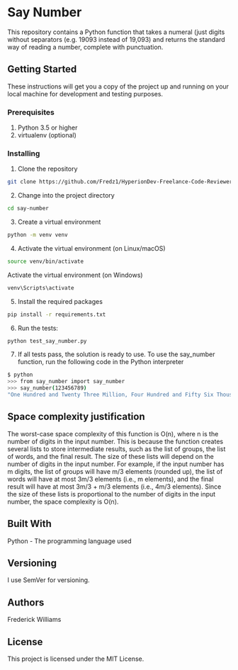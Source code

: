 # Say Number

This repository contains a Python function that takes a numeral (just digits without separators (e.g. 19093 instead of 19,093) and returns the standard way of reading a number, complete with punctuation.

## Getting Started

These instructions will get you a copy of the project up and running on your local machine for development and testing purposes.

### Prerequisites

1. Python 3.5 or higher
1. virtualenv (optional)

### Installing

1. Clone the repository

```bash
git clone https://github.com/Fredz1/HyperionDev-Freelance-Code-Reviewer-Take-Home-Test.git
```

2. Change into the project directory

```bash
cd say-number
```

3. Create a virtual environment

```bash
python -m venv venv
```

4. Activate the virtual environment (on Linux/macOS)

```bash
source venv/bin/activate
```

Activate the virtual environment (on Windows)

```bash
venv\Scripts\activate
```

5. Install the required packages

```bash
pip install -r requirements.txt
```

6. Run the tests:

```bash
python test_say_number.py
```

7. If all tests pass, the solution is ready to use. To use the say_number function, run the following code in the Python interpreter

```bash
$ python
>>> from say_number import say_number
>>> say_number(123456789)
"One Hundred and Twenty Three Million, Four Hundred and Fifty Six Thousand, Seven Hundred and Eighty Nine."
```

## Space complexity justification

The worst-case space complexity of this function is O(n), where n is the number of digits in the input number. This is because the function creates several lists to store intermediate results, such as the list of groups, the list of words, and the final result. The size of these lists will depend on the number of digits in the input number. For example, if the input number has m digits, the list of groups will have m/3 elements (rounded up), the list of words will have at most 3m/3 elements (i.e., m elements), and the final result will have at most 3m/3 + m/3 elements (i.e., 4m/3 elements). Since the size of these lists is proportional to the number of digits in the input number, the space complexity is O(n).

## Built With

Python - The programming language used

## Versioning

I use SemVer for versioning.

## Authors

Frederick Williams

## License

This project is licensed under the MIT License.
